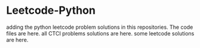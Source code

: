 # Leetcode-Python
adding the python leetcode problem solutions in this repositories. 
The code files are here.
all CTCI problems solutions are here.
some leetcode solutions are here.






































































































































































































































































































































































































































































































































































































































































































































































